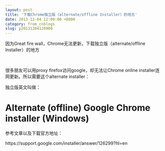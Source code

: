 ```yaml
---
layout: post
title: '下载Chrome独立版（alternate/offline Installer）的地方'
date: 2013-12-04 12:09:00 +0800
category: from_cnblogs
slug: p20131204120900
---
```



<p>因为Great fire wall，Chrome无法更新，下载独立版（alternate/offline Installer）的地方</p>
<p><br>
</p>
<p>很多朋友可以用proxy firefox访问google，却无法让Chrome online installer连网更新。所以需要这个alternate installer：<br>
</p>
<p>独立版英文叫做：</p>
<p></p>
<h1>Alternate (offline) Google Chrome installer (Windows)</h1>
参考文章以及下载官方地址：
<p></p>
<p>https://support.google.com/installer/answer/126299?hl=en</p>
<p><br>
</p>
<p><br>
</p>
   
